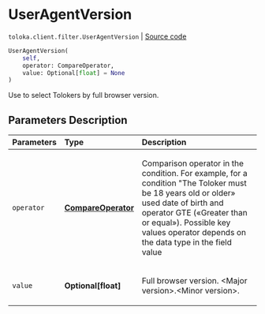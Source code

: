 # UserAgentVersion
`toloka.client.filter.UserAgentVersion` | [Source code](https://github.com/Toloka/toloka-kit/blob/v1.0.1/src/client/filter.py#L616)

```python
UserAgentVersion(
    self,
    operator: CompareOperator,
    value: Optional[float] = None
)
```

Use to select Tolokers by full browser version.

## Parameters Description

| Parameters | Type | Description |
| :----------| :----| :-----------|
`operator`|**[CompareOperator](toloka.client.primitives.operators.CompareOperator.md)**|<p>Comparison operator in the condition. For example, for a condition &quot;The Toloker must be 18 years old or older» used date of birth and operator GTE («Greater than or equal»). Possible key values operator depends on the data type in the field value</p>
`value`|**Optional\[float\]**|<p>Full browser version. &lt;Major version&gt;.&lt;Minor version&gt;.</p>
